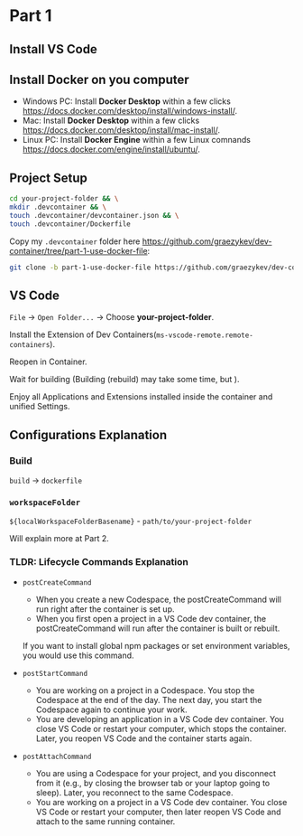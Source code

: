 # Part 1

## Install VS Code

## Install **Docker** on you computer

- Windows PC: Install **Docker Desktop** within a few clicks <https://docs.docker.com/desktop/install/windows-install/>.
- Mac: Install **Docker Desktop** within a few clicks <https://docs.docker.com/desktop/install/mac-install/>.
- Linux PC: Install **Docker Engine** within a few Linux comnands <https://docs.docker.com/engine/install/ubuntu/>.

## Project Setup

```sh
cd your-project-folder && \
mkdir .devcontainer && \
touch .devcontainer/devcontainer.json && \
touch .devcontainer/Dockerfile
```

Copy my `.devcontainer` folder here <https://github.com/graezykev/dev-container/tree/part-1-use-docker-file>:

```sh
git clone -b part-1-use-docker-file https://github.com/graezykev/dev-container.git part-1-use-docker-file
```

## VS Code

`File` -> `Open Folder...` -> Choose **your-project-folder**.

Install the Extension of Dev Containers(`ms-vscode-remote.remote-containers`).

Reopen in Container.

Wait for building (Building (rebuild) may take some time, but ).

Enjoy all Applications and Extensions installed inside the container and unified Settings.

## Configurations Explanation

### Build

`build` -> `dockerfile`

### `workspaceFolder`

`${localWorkspaceFolderBasename}` - `path/to/your-project-folder`

Will explain more at Part 2.

### TLDR: Lifecycle Commands Explanation

- `postCreateCommand`

  - When you create a new Codespace, the postCreateCommand will run right after the container is set up.
  - When you first open a project in a VS Code dev container, the postCreateCommand will run after the container is built or rebuilt.

  If you want to install global npm packages or set environment variables, you would use this command.

- `postStartCommand`

  - You are working on a project in a Codespace. You stop the Codespace at the end of the day. The next day, you start the Codespace again to continue your work.
  - You are developing an application in a VS Code dev container. You close VS Code or restart your computer, which stops the container. Later, you reopen VS Code and the container starts again.

- `postAttachCommand`

  - You are using a Codespace for your project, and you disconnect from it (e.g., by closing the browser tab or your laptop going to sleep). Later, you reconnect to the same Codespace.
  - You are working on a project in a VS Code dev container. You close VS Code or restart your computer, then later reopen VS Code and attach to the same running container.
